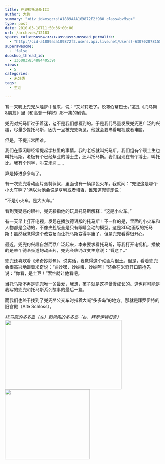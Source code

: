 ```yaml
---
title: 兜兜和托马斯III
author: 大鹏
summary: "<div id=msgcns!A1889AAA109872F2!980 class=bvMsg>"
type: post
date: 2010-03-18T11:50:36+00:00
url: /archives/12183
spaces_c0f180569647331c7a999a5539695ead_permalink:
  - "http://cid-a1889aaa109872f2.users.api.live.net/Users(-6807020781556960526)/Blogs('A1889AAA109872F2!102')/Entries('A1889AAA109872F2!980')?authkey=7T08dKQfQ0s%24"
superawesome:
  - 'false'
duoshuo_thread_id:
  - 1360835854884405396
views:
  - 5
categories:
  - 未分类
tags:
  - 生活

---
```

<div id="msgcns!A1889AAA109872F2!980" class="bvMsg">
  有一天晚上兜兜从睡梦中醒来，说：“艾米莉走了。没等伯蒂巴士。”这是《托马斯&朋友》里《和高登一样好》那一集的剧情。</p> 
  
  <p>
    兜兜对托马斯过于着迷，这不是我们想看到的。于是我们尽量发展兜兜更广泛的兴趣，尽量少提托马斯，因为一旦被兜兜听见，他就会要求看电视或者电脑。
  </p>
  
  <p>
    但是，不提非常困难。
  </p>
  
  <p>
    我们在家闲聊经常提起学校里的事情。我的老板就叫托马斯。我们组有个硕士生也叫托马斯。老板有个已经毕业的博士生，还叫托马斯。我们组现在有个博士，叫托比。我有个同学，叫艾米莉……
  </p>
  
  <p>
    算是掉进多多岛了。
  </p>
  
  <p>
    有一次兜兜看动画片派特叔叔，里面也有一辆绿色火车。我就问：“兜兜这是哪个小火车啊？”满以为他会说是亨利或者培西，谁知道兜兜却说：
  </p>
  
  <p>
    “不是小火车。是大火车。”
  </p>
  
  <p>
    看到我疑惑的眼神，兜兜指指他的玩具托马斯解释：“这是小火车。”
  </p>
  
  <p>
    有一天早上打开电视，发现在播放德语版的托马斯！不一样的是，里面的小火车和人物都是会动的，不像央视版全是只有眼睛会动的模型。这是3D动画版的托马斯！虽然我觉得这个改变反而让托马斯变得平庸了，但是兜兜看得很开心。
  </p>
  
  <p>
    最近，兜兜的兴趣自然而然广泛起来，本来要求看托马斯，等我打开电视机，播放的是某个德语频道的动画片，兜兜会临时改变主意说：“看这个。”
  </p>
  
  <p>
    兜兜还喜欢看《米奇妙妙屋》。说实话，我觉得这个动画片很土。但是，看着兜兜会很高兴地跟着米奇说：“<em><span style="text-decoration:underline;"></span></em>妙妙嘿，妙妙嗨，妙妙呵！”还会在米奇开口前抢先说：“你看，是土豆！”索性就让他看吧。
  </p>
  
  <p>
    当托马斯不再是兜兜唯一的最爱，我想，孩子就是这样慢慢成长的。这也将可能是我写的兜兜和托马斯系列故事的最后一篇。
  </p>
  
  <p>
    而我们也终于找到了兜兜坐公交车时指着大喊“多多岛”的地方。那就是拜罗伊特的旧宫殿（Alte Schloss）。
  </p>
  
  <p>
    <span style="font-style:italic;">托马斯的多多岛（左）和兜兜的多多岛（右，拜罗伊特旧宫）</span><br /><span><a href="http://pengzhaoblog.files.wordpress.com/2010/03/duoduodaotv.jpg?w=300" target="_blank" rel="WLPP;url=http://pengzhaoblog.files.wordpress.com/2010/03/duoduodaotv.jpg?w=300"><img style="width:379px;height:225px;" src="http://pengzhaoblog.files.wordpress.com/2010/03/duoduodaotv.jpg?w=300" alt="" /></a></span><span><a href="http://pengzhaoblog.files.wordpress.com/2010/03/duoduodaobt.gif?w=300" target="_blank" rel="WLPP;url=http://pengzhaoblog.files.wordpress.com/2010/03/duoduodaobt.gif?w=300"><img style="width:276px;height:227px;" src="http://pengzhaoblog.files.wordpress.com/2010/03/duoduodaobt.gif?w=300" alt="" /></a></span></div>
